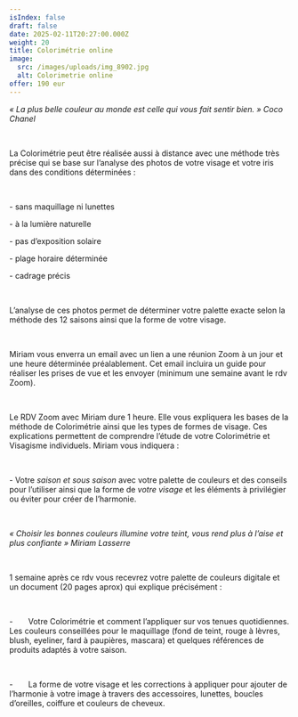 ```yaml
---
isIndex: false
draft: false
date: 2025-02-11T20:27:00.000Z
weight: 20
title: Colorimétrie online
image:
  src: /images/uploads/img_8902.jpg
  alt: Colorimetrie online
offer: 190 eur
---
```

*« La plus belle couleur au monde est celle qui vous fait sentir bien. » Coco Chanel*

 

La Colorimétrie peut être réalisée aussi à distance avec une méthode très précise qui se base sur l’analyse des photos de votre visage et votre iris dans des conditions déterminées :

 

\- sans maquillage ni lunettes

\- à la lumière naturelle

\- pas d’exposition solaire

\- plage horaire déterminée

\- cadrage précis

 

L’analyse de ces photos permet de déterminer votre palette exacte selon la méthode des 12 saisons ainsi que la forme de votre visage.

 

Miriam vous enverra un email avec un lien a une réunion Zoom à un jour et une heure  déterminée préalablement. Cet email incluira un guide pour réaliser les prises de vue et les envoyer (minimum une semaine avant le rdv Zoom).

 

Le RDV Zoom avec Miriam dure 1 heure. Elle vous expliquera les bases de la méthode de Colorimétrie ainsi que les types de formes de visage. Ces explications permettent de comprendre l’étude de votre Colorimétrie et Visagisme individuels. Miriam vous indiquera :

 

\- Votre *saison et sous saison* avec votre palette de couleurs et des conseils pour l’utiliser ainsi que la forme de *votre visage* et les éléments à privilégier ou éviter pour créer de l’harmonie.

 

*« Choisir les bonnes couleurs illumine votre teint, vous rend plus à l’aise et plus confiante » Miriam Lasserre*

 

1 semaine après ce rdv vous recevrez votre palette de couleurs digitale et un document (20 pages aprox) qui explique précisément :

 

\-       Votre Colorimétrie et comment l’appliquer sur vos tenues quotidiennes. Les couleurs conseillées pour le maquillage (fond de teint, rouge à lèvres, blush, eyeliner, fard à paupières, mascara) et quelques références de produits adaptés à votre saison. 

 

\-       La forme de votre visage et les corrections à appliquer pour ajouter de l’harmonie à votre image à travers des accessoires, lunettes, boucles d’oreilles, coiffure et couleurs de cheveux.
